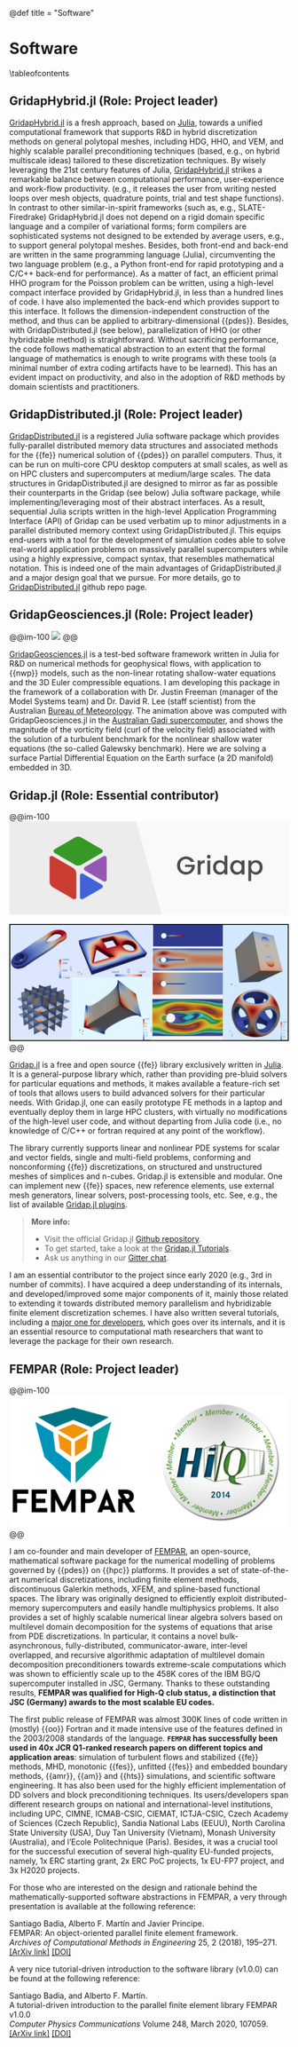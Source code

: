 @def title = "Software"

# Software

\tableofcontents


## GridapHybrid.jl (Role: Project leader)

[GridapHybrid.jl](https://github.com/gridap/GridapHybrid.jl) is a fresh approach, based on [Julia](https://julialang.org/), towards  a unified computational framework that supports R&D in hybrid discretization methods on general polytopal meshes, including HDG, HHO, and VEM, and highly scalable parallel preconditioning techniques (based, e.g., on hybrid multiscale ideas) tailored to these discretization techniques. 
By wisely leveraging the 21st century features of Julia, [GridapHybrid.jl](https://github.com/gridap/GridapHybrid.jl) strikes a remarkable balance between computational performance, user-experience and work-flow productivity.
(e.g., it releases the user from writing nested loops over mesh objects, quadrature points, trial and test shape functions). 
In contrast to other similar-in-spirit frameworks (such as, e.g., SLATE-Firedrake) 
GridapHybrid.jl does not depend on a rigid domain specific language and a compiler of variational forms; form compilers are sophisticated systems not designed to be extended by average users, e.g., to support general polytopal meshes. Besides, both front-end and back-end are written in the same programming language (Julia), circumventing the two language problem (e.g., a Python front-end for rapid prototyping and a C/C++ back-end for performance). 
As a matter of fact, an efficient primal HHO program for the Poisson problem can be written, using a high-level compact interface provided by GridapHybrid.jl, in less than a hundred lines of code. I have also implemented the back-end which provides support to this interface. It follows the dimension-independent construction of the method, and thus can be applied to arbitrary-dimensional {{pdes}}.  Besides, with GridapDistributed.jl (see below), parallelization of HHO (or other hybridizable method) is straightforward. Without sacrificing performance, the code follows mathematical abstraction to an extent that the formal language of mathematics is enough to write programs with these tools (a minimal number of extra coding artifacts have to be learned). This has an evident impact on productivity, and also in the adoption of R&D methods by domain scientists and practitioners. 

## GridapDistributed.jl (Role: Project leader)

[GridapDistributed.jl](https://github.com/gridap/GridapDistributed.jl) is a registered Julia software package which provides 
fully-parallel distributed memory data structures and associated methods
for the {{fe}} numerical solution of {{pdes}} on parallel computers. Thus, it can be run on multi-core CPU desktop computers at small scales, as well as on HPC clusters and supercomputers at medium/large scales. The data structures in GridapDistributed.jl are designed to mirror as far as possible their counterparts in the Gridap (see below) Julia software package, while implementing/leveraging most of their abstract interfaces. As a result, sequential Julia scripts written in the high-level Application Programming Interface (API) of Gridap can be used verbatim up to minor adjustments in a parallel distributed memory context using GridapDistributed.jl.
This equips end-users with a tool for the development of simulation codes able to solve real-world application problems on massively parallel supercomputers while using a highly expressive, compact syntax, that resembles mathematical notation. This is indeed one of the main advantages of GridapDistributed.jl and a major design goal that we pursue. For more details, go to [GridapDistributed.jl](https://github.com/gridap/GridapDistributed.jl) github repo page.

## GridapGeosciences.jl (Role: Project leader)

@@im-100
![](/assets/NSWE_48x48_1_trapezoidal_dt_480_tau_dtdiv2.gif)
@@

[GridapGeosciences.jl](https://github.com/gridapapps/GridapGeosciences.jl) is a test-bed software  framework written in Julia for R\&D on numerical methods for geophysical flows, with application to {{nwp}} models,
such as the non-linear rotating shallow-water equations and the 3D Euler compressible equations. I am developing this package in the framework of a collaboration with Dr. Justin Freeman (manager of the Model Systems team) and Dr. David R. Lee (staff scientist) from the Australian [Bureau of Meteorology](http://www.bom.gov.au/). The animation above was computed with GridapGeosciences.jl in the [Australian Gadi supercomputer](https://nci.org.au/our-systems/hpc-systems), and shows the magnitude of the vorticity field (curl of the velocity field) associated with the solution of a turbulent benchmark 
for the nonlinear shallow water equations (the so-called Galewsky benchmark). Here we are solving a surface Partial Differential  Equation on the Earth surface (a 2D manifold) embedded in 3D. 

## Gridap.jl (Role: Essential contributor)

@@im-100
![](/assets/gridap-banner.png)

![](/assets/fig_gridap_intro.png)
@@

[Gridap.jl](https://github.com/gridap/Gridap.jl) is a free and open source {{fe}} library exclusively written in [Julia](https://julialang.org/). It is a general-purpose library which, rather than providing pre-bluid solvers for particular equations and methods, it makes available a feature-rich set of tools that allows users to build advanced solvers for their particular needs. With Gridap.jl, one can easily prototype FE methods in a laptop and eventually deploy them in large HPC clusters, with virtually no modifications of the high-level user code, and without departing from Julia code (i.e., no knowledge of C/C++ or fortran required at any point of the workflow).

The library currently supports linear and nonlinear PDE systems for scalar and vector fields, single and multi-field problems, conforming and nonconforming {{fe}} discretizations, on structured and unstructured meshes of simplices and n-cubes. Gridap.jl is extensible and modular. One can implement new {{fe}} spaces, new reference elements, use external mesh generators, linear solvers, post-processing tools, etc. See, e.g., the list of available [Gridap.jl plugins](https://github.com/gridap/Gridap.jl#plugins).

> **More info:**
> - Visit the official Gridap.jl [Github repository](https://github.com/gridap/Gridap.jl).
> - To get started, take a look at the [Gridap.jl Tutorials](https://gridap.github.io/Tutorials/stable/).
> - Ask us anything in our [Gitter chat](https://gitter.im/Gridap-jl/community).

I am an essential contributor to the project since early 2020 (e.g., 3rd in number of commits). I have acquired a deep understanding of its internals, and developed/improved some major components of it, mainly those related to extending it towards distributed memory parallelism and hybridizable finite element discretization schemes. I have also written several tutorials, including a [major one for developers](https://gridap.github.io/Tutorials/dev/pages/t013_poisson_dev_fe/), which goes over its internals, and it is an essential resource to computational math researchers that want to leverage the package for their own research. 

## FEMPAR (Role: Project leader)

@@im-100
![](/assets/fempar-banner.png)
@@

I am co-founder and main developer of [FEMPAR](https://github.com/fempar/fempar), an open-source, mathematical software package for the numerical modelling of problems governed by {{pdes}} on {{hpc}} platforms. It provides a set of state-of-the-art numerical discretizations, including finite element methods, discontinuous Galerkin methods, XFEM, and spline-based functional spaces. The library was originally designed to efficiently exploit distributed-memory supercomputers and easily handle multiphysics problems. It also provides a set of highly scalable numerical linear algebra solvers based on multilevel domain decomposition for the systems of equations that arise from PDE discretizations. In particular, it contains a novel bulk-asynchronous, fully-distributed, communicator-aware, inter-level overlapped, and recursive algorithmic adaptation of multilevel domain decomposition preconditioners towards extreme-scale computations which was shown to efficiently scale up to the 458K cores of the IBM BG/Q supercomputer installed in JSC, Germany. Thanks to these outstanding results, **FEMPAR was qualified for High-Q club status, a distinction that JSC (Germany) awards to the most scalable EU codes.**

The first public release of FEMPAR was almost 300K lines of code written in (mostly) {{oo}} Fortran and it made intensive use of the features defined in the 2003/2008 standards of the language. **`FEMPAR` has successfully been used in 40x JCR Q1-ranked research papers on different topics and application areas**: simulation of turbulent flows and stabilized {{fe}} methods, MHD, monotonic {{fes}}, unfitted {{fes}} and embedded boundary methods, {{amr}}, {{am}} and {{hts}} simulations, and scientific software engineering. It has also been used for the highly efficient implementation of DD solvers  and block preconditioning techniques. Its users/developers span different research groups on national and international-level institutions, including UPC, CIMNE, ICMAB-CSIC, CIEMAT, ICTJA-CSIC, Czech Academy of Sciences (Czech Republic), Sandia National Labs (EEUU), North Carolina State University (USA), Duy Tan University (Vietnam),  Monash University (Australia), and l’Ecole Politechnique (Paris). Besides, it was a crucial tool for the successful execution of several high-quality EU-funded projects, namely, 1x ERC starting grant, 2x ERC PoC projects, 1x EU-FP7 project, and 3x H2020 projects.

For those who are interested on the design and rationale behind the mathematically-supported software abstractions in FEMPAR, a very through presentation is available at the following reference:

Santiago Badia, Alberto F. Martín and Javier Principe. \
FEMPAR: An object-oriented parallel finite element framework. \
*Archives of Computational Methods in Engineering* 25, 2 (2018), 195–271. \
[[ArXiv link]](https://arxiv.org/abs/1708.01773) [[DOI]](https://link.springer.com/article/10.1007%2Fs11831-017-9244-1)


A very nice tutorial-driven introduction to the software library (v1.0.0) can be found at the following reference:

Santiago Badia, and Alberto F. Martín. \
A tutorial-driven introduction to the parallel finite element library FEMPAR v1.0.0 \
*Computer Physics Communications* Volume 248, March 2020, 107059. \
[[ArXiv link]](https://arxiv.org/abs/1908.00891) [[DOI]](https://www.sciencedirect.com/science/article/pii/S0010465519303832)
